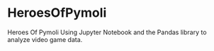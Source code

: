 # HeroesOfPymoli
Heroes Of Pymoli
Using Jupyter Notebook and the Pandas library to analyze video game data.
